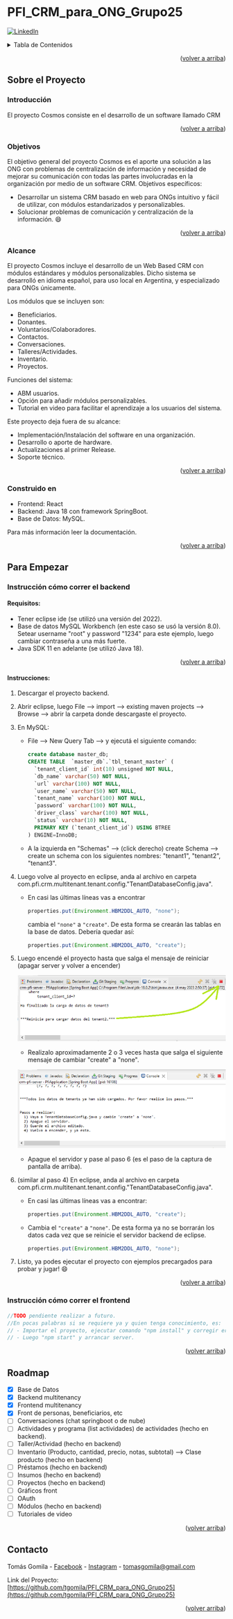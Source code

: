 <!-- Basado en template de este link https://github.com/othneildrew/Best-README-Template/blob/master/README.md-->
<a name="readme-top"></a>

# PFI_CRM_para_ONG_Grupo25
[![LinkedIn][linkedin-shield]][linkedin-url]

<!-- TABLE OF CONTENTS -->
<details>
  <summary>Tabla de Contenidos</summary>
  <ol>
    <li>
      <a href="#sobre-el-proyecto">Sobre el Proyecto</a>
      <ul>
        <li><a href="#introducción">Introducción</a></li>
        <li><a href="#objetivos">Objetivos</a></li>
        <li><a href="#alcance">Alcance</a></li>
        <li><a href="#construido-en">Construido en</a></li>
      </ul>
    </li>
    <li>
      <a href="#para-empezar">Para Empezar</a>
      <ul>
        <li><a href="#instrucción-cómo-correr-el-backend">Instrucción cómo correr el backend</a></li>
        <ul>
          <li><a href="#requisitos">Requisitos</a></li>
          <li><a href="#instrucciones">Instrucciones</a></li>
        </ul>
        <li><a href="#instrucción-cómo-correr-el-frontend">Instrucción cómo correr el frontend</a></li>
      </ul>
    </li>
    <li><a href="#roadmap">Roadmap</a></li>
    <li><a href="#contacto">Contacto</a></li>
  </ol>
</details>

<p align="right">(<a href="#readme-top">volver a arriba</a>)</p>



<!-- SOBRE EL PROYECTO -->
## Sobre el Proyecto

### Introducción

El proyecto Cosmos consiste en el desarrollo de un software llamado CRM

<p align="right">(<a href="#readme-top">volver a arriba</a>)</p>



### Objetivos
El objetivo general del proyecto Cosmos es el aporte una solución a las ONG con problemas de centralización de información y necesidad de mejorar su comunicación con todas las partes involucradas en la organización por medio de un software CRM.
Objetivos específicos:
* Desarrollar un sistema CRM basado en web para ONGs intuitivo y fácil de utilizar, con módulos estandarizados y personalizables.
* Solucionar problemas de comunicación y centralización de la información. 
:smile:

<p align="right">(<a href="#readme-top">volver a arriba</a>)</p>



### Alcance
El proyecto Cosmos incluye el desarrollo de un Web Based CRM con módulos estándares y módulos personalizables. Dicho sistema se desarrolló en idioma español, para uso local en Argentina, y especializado para ONGs únicamente.

Los módulos que se incluyen son:
* Beneficiarios.
* Donantes.
* Voluntarios/Colaboradores.
* Contactos.
* Conversaciones.
* Talleres/Actividades.
* Inventario.
* Proyectos.

Funciones del sistema:
* ABM usuarios.
* Opción para añadir módulos personalizables.
* Tutorial en video para facilitar el aprendizaje a los usuarios del sistema.

Este proyecto deja fuera de su alcance:
* Implementación/Instalación del software en una organización.
* Desarrollo o aporte de hardware.
* Actualizaciones al primer Release.
* Soporte técnico.

<p align="right">(<a href="#readme-top">volver a arriba</a>)</p>



### Construido en
* Frontend: React
* Backend: Java 18 con framework SpringBoot.
* Base de Datos: MySQL.

Para más información leer la documentación.

<p align="right">(<a href="#readme-top">volver a arriba</a>)</p>

<!-- GETTING STARTED -->
## Para Empezar

### Instrucción cómo correr el backend

#### Requisitos:
* Tener eclipse ide (se utilizó una versión del 2022).
* Base de datos MySQL Workbench (en este caso se usó la versión 8.0). Setear username "root" y password "1234" para este ejemplo, luego cambiar contraseña a una más fuerte.
* Java SDK 11 en adelante (se utilizó Java 18).

<p align="right">(<a href="#readme-top">volver a arriba</a>)</p>



#### Instrucciones:
1)	Descargar el proyecto backend.
2)	Abrir eclipse, luego File --> import --> existing maven projects --> Browse --> abrir la carpeta donde descargaste el proyecto.
3)	En MySQL: 
    *	File --> New Query Tab --> y ejecutá el siguiente comando:
          ```sql
          create database master_db;
          CREATE TABLE  `master_db`.`tbl_tenant_master` (
            `tenant_client_id` int(10) unsigned NOT NULL,
            `db_name` varchar(50) NOT NULL,
            `url` varchar(100) NOT NULL,
            `user_name` varchar(50) NOT NULL,
            `tenant_name` varchar(100) NOT NULL,
            `password` varchar(100) NOT NULL,
            `driver_class` varchar(100) NOT NULL,
            `status` varchar(10) NOT NULL,
            PRIMARY KEY (`tenant_client_id`) USING BTREE
          ) ENGINE=InnoDB;
          ```
    *	A la izquierda en "Schemas" --> (click derecho) create Schema --> create un schema con los siguientes nombres: "tenant1", "tenant2", "tenant3".
4)	Luego volve al proyecto en eclipse, anda al archivo en carpeta com.pfi.crm.multitenant.tenant.config."TenantDatabaseConfig.java".
    *	En casi las últimas líneas vas a encontrar 
          ```java
          properties.put(Environment.HBM2DDL_AUTO, "none");
          ```
          cambia el ``` "none" ``` a ``` "create" ```. De esta forma se crearán las tablas en la base de datos. Debería quedar así:
          ```java
          properties.put(Environment.HBM2DDL_AUTO, "create");
          ```
5)	Luego encendé el proyecto hasta que salga el mensaje de reiniciar (apagar server y volver a encender)

    ![Paso5_Reinicio1][paso-5-reinicio-1-screenshot]
    
    * Realizalo aproximadamente 2 o 3 veces hasta que salga el siguiente mensaje de cambiar "create" a "none".
    
    ![Paso5_Reinicio2][paso-5-reinicio-final-screenshot]
    
    * Apague el servidor y pase al paso 6 (es el paso de la captura de pantalla de arriba).
    
6)	(similar al paso 4) En eclipse, anda al archivo en carpeta com.pfi.crm.multitenant.tenant.config."TenantDatabaseConfig.java".
    *	En casi las últimas líneas vas a encontrar:
          ```java
          properties.put(Environment.HBM2DDL_AUTO, "create");
          ```
    *	Cambia el ``` "create" ``` a ``` "none" ```. De esta forma ya no se borrarán los datos cada vez que se reinicie el servidor backend de eclipse.
          ```java
          properties.put(Environment.HBM2DDL_AUTO, "none");
          ```
14) Listo, ya podes ejecutar el proyecto con ejemplos precargados para probar y jugar! 😄

<p align="right">(<a href="#readme-top">volver a arriba</a>)</p>

### Instrucción cómo correr el frontend

```java
//TODO pendiente realizar a futuro.
//En pocas palabras si se requiere ya y quien tenga conocimiento, es:
// - Importar el proyecto, ejecutar comando "npm install" y corregir errores que salgan en consola googleando.
// - Luego "npm start" y arrancar server.
```

<p align="right">(<a href="#readme-top">volver arriba</a>)</p>


<!-- ROADMAP -->
## Roadmap

- [x] Base de Datos
- [x] Backend multitenancy
- [x] Frontend multitenancy
- [x] Front de personas, beneficiarios, etc
- [ ] Conversaciones (chat springboot o de nube)
- [ ] Actividades y programa (list actividades) de actividades (hecho en backend).
- [ ] Taller/Actividad (hecho en backend)
- [ ] Inventario (Producto, cantidad, precio, notas, subtotal) --> Clase producto (hecho en backend)
- [ ] Préstamos (hecho en backend)
- [ ] Insumos (hecho en backend)
- [ ] Proyectos (hecho en backend)
- [ ] Gráficos front
- [ ] OAuth
- [ ] Módulos (hecho en backend)
- [ ] Tutoriales de video

<p align="right">(<a href="#readme-top">volver arriba</a>)</p>



<!-- CONTACT -->
## Contacto

Tomás Gomila - [Facebook](https://www.facebook.com/tomas.gomila) - [Instagram](https://www.instagram.com/tomas.gomila/) - tomasgomila@gmail.com

Link del Proyecto: [https://github.com/tgomila/PFI_CRM_para_ONG_Grupo25](https://github.com/tgomila/PFI_CRM_para_ONG_Grupo25)

<p align="right">(<a href="#readme-top">volver arriba</a>)</p>


<!-- LINKS & IMAGES -->
[linkedin-shield]: https://img.shields.io/badge/-LinkedIn-black.svg?style=for-the-badge&logo=linkedin&colorB=555
[linkedin-url]: https://www.linkedin.com/in/tomas-gomila/

[paso-5-reinicio-1-screenshot]: images/Paso5_Reinicio1.PNG
[paso-5-reinicio-final-screenshot]: images/Paso5_ReinicioFin.PNG
<!-- OLD IMAGES -->
[paso-tenant3-mysql-screenshot]: images/PasoTenant3MySQL.png
[paso-tenant2-mysql-screenshot]: images/PasoTenant2MySQL.png
[paso-tenant1-mysql-screenshot]: images/PasoTenant1MySQL.png
[paso-tenants-mysql-screenshot]: images/PasoTenantsMySQL.png
